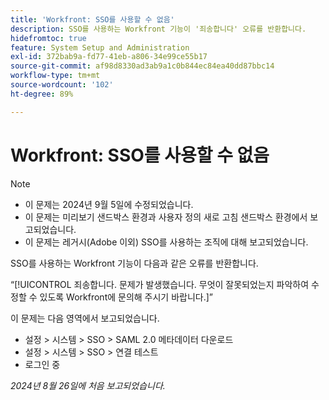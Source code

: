 ```yaml
---
title: 'Workfront: SSO를 사용할 수 없음'
description: SSO를 사용하는 Workfront 기능이 '죄송합니다' 오류를 반환합니다.
hidefromtoc: true
feature: System Setup and Administration
exl-id: 372bab9a-fd77-41eb-a806-34e99ce55b17
source-git-commit: af98d8330ad3ab9a1c0b844ec84ea40dd87bbc14
workflow-type: tm+mt
source-wordcount: '102'
ht-degree: 89%

---
```


# Workfront: SSO를 사용할 수 없음

>[!NOTE]
>
>* 이 문제는 2024년 9월 5일에 수정되었습니다.
>* 이 문제는 미리보기 샌드박스 환경과 사용자 정의 새로 고침 샌드박스 환경에서 보고되었습니다.
>* 이 문제는 레거시(Adobe 이외) SSO를 사용하는 조직에 대해 보고되었습니다.

SSO를 사용하는 Workfront 기능이 다음과 같은 오류를 반환합니다.

“[!UICONTROL 죄송합니다. 문제가 발생했습니다. 무엇이 잘못되었는지 파악하여 수정할 수 있도록 Workfront에 문의해 주시기 바랍니다.]”

이 문제는 다음 영역에서 보고되었습니다.

* 설정 > 시스템 > SSO > SAML 2.0 메타데이터 다운로드
* 설정 > 시스템 > SSO > 연결 테스트
* 로그인 중

_2024년 8월 26일에 처음 보고되었습니다._
